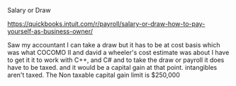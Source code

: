 



Salary or Draw


https://quickbooks.intuit.com/r/payroll/salary-or-draw-how-to-pay-yourself-as-business-owner/

Saw my accountant I can take a draw but it has to be at cost basis which was what COCOMO II and david a wheeler's cost estimate was about I have to get it it to work with C++,  and C# and to take the draw or payroll it does have to be taxed. and it would be a capital gain at that point. intangibles aren't taxed. The Non taxable capital gain limit is $250,000


